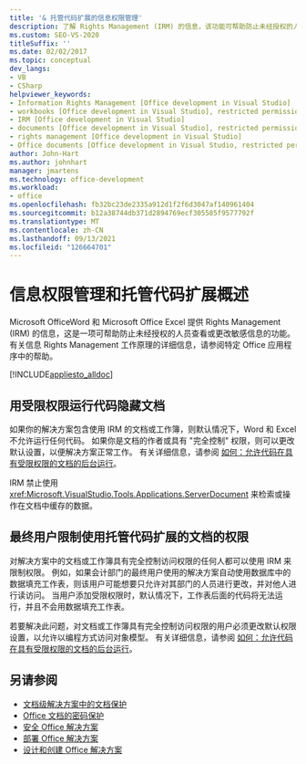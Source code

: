 ```yaml
---
title: '& 托管代码扩展的信息权限管理'
description: 了解 Rights Management (IRM) 的信息，该功能可帮助防止未经授权的人员查看或更改敏感信息。
ms.custom: SEO-VS-2020
titleSuffix: ''
ms.date: 02/02/2017
ms.topic: conceptual
dev_langs:
- VB
- CSharp
helpviewer_keywords:
- Information Rights Management [Office development in Visual Studio]
- workbooks [Office development in Visual Studio], restricted permissions
- IRM [Office development in Visual Studio]
- documents [Office development in Visual Studio], restricted permissions
- rights management [Office development in Visual Studio]
- Office documents [Office development in Visual Studio, restricted permissions
author: John-Hart
ms.author: johnhart
manager: jmartens
ms.technology: office-development
ms.workload:
- office
ms.openlocfilehash: fb32bc23de2335a912d1f2f6d3047af140961404
ms.sourcegitcommit: b12a38744db371d2894769ecf305585f9577792f
ms.translationtype: MT
ms.contentlocale: zh-CN
ms.lasthandoff: 09/13/2021
ms.locfileid: "126664701"
---
```

# <a name="information-rights-management-and-managed-code-extensions-overview"></a>信息权限管理和托管代码扩展概述
  Microsoft OfficeWord 和 Microsoft Office Excel 提供 Rights Management (IRM) 的信息，这是一项可帮助防止未经授权的人员查看或更改敏感信息的功能。 有关信息 Rights Management 工作原理的详细信息，请参阅特定 Office 应用程序中的帮助。

 [!INCLUDE[appliesto_alldoc](../vsto/includes/appliesto-alldoc-md.md)]

## <a name="run-code-behind-documents-with-restricted-permissions"></a>用受限权限运行代码隐藏文档
 如果你的解决方案包含使用 IRM 的文档或工作簿，则默认情况下，Word 和 Excel 不允许运行任何代码。 如果你是文档的作者或具有 "完全控制" 权限，则可以更改默认设置，以便解决方案正常工作。 有关详细信息，请参阅 [如何：允许代码在具有受限权限的文档的后台运行](../vsto/how-to-permit-code-to-run-behind-documents-with-restricted-permissions.md)。

 IRM 禁止使用 <xref:Microsoft.VisualStudio.Tools.Applications.ServerDocument> 来检索或操作在文档中缓存的数据。

## <a name="end-users-to-restrict-permissions-to-documents-that-use-managed-code-extensions"></a>最终用户限制使用托管代码扩展的文档的权限
 对解决方案中的文档或工作簿具有完全控制访问权限的任何人都可以使用 IRM 来限制权限。 例如，如果会计部门的最终用户使用的解决方案自动使用数据库中的数据填充工作表，则该用户可能想要只允许对其部门的人员进行更改，并对他人进行读访问。 当用户添加受限权限时，默认情况下，工作表后面的代码将无法运行，并且不会用数据填充工作表。

 若要解决此问题，对文档或工作簿具有完全控制访问权限的用户必须更改默认权限设置，以允许以编程方式访问对象模型。 有关详细信息，请参阅 [如何：允许代码在具有受限权限的文档的后台运行](../vsto/how-to-permit-code-to-run-behind-documents-with-restricted-permissions.md)。

## <a name="see-also"></a>另请参阅
- [文档级解决方案中的文档保护](../vsto/document-protection-in-document-level-solutions.md)
- [Office 文档的密码保护](../vsto/password-protection-on-office-documents.md)
- [安全 Office 解决方案](../vsto/securing-office-solutions.md)
- [部署 Office 解决方案](../vsto/deploying-an-office-solution.md)
- [设计和创建 Office 解决方案](../vsto/designing-and-creating-office-solutions.md)
